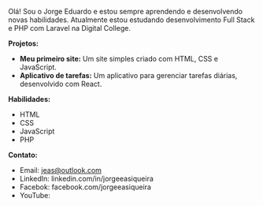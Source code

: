 Olá! Sou o Jorge Eduardo e estou sempre aprendendo e desenvolvendo novas habilidades. 
Atualmente estou estudando desenvolvimento Full Stack e PHP com Laravel na Digital College.

**Projetos:**
* **Meu primeiro site:** Um site simples criado com HTML, CSS e JavaScript.
* **Aplicativo de tarefas:** Um aplicativo para gerenciar tarefas diárias, desenvolvido com React.

**Habilidades:**
* HTML
* CSS
* JavaScript
* PHP
  
**Contato:**
* Email: jeas@outlook.com
* LinkedIn: linkedin.com/in/jorgeeasiqueira
* Facebok: facebook.com/jorgeeasiqueira
* YouTube: 

